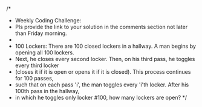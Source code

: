 /*
 * Weekly Coding Challenge:
 * Pls provide the link to your solution in the comments section not later than Friday morning.
 * 
 * 100 Lockers: There are 100 closed lockers in a hallway. A man begins by opening all 100 lockers.
 * Next, he closes every second locker. Then, on his third pass, he toggles every third locker 
 * (closes it if it is open or opens it if it is closed). This process continues for 100 passes, 
 * such that on each pass 'i', the man toggles every 'i'th locker. After his 100th pass in the hallway, 
 * in which he toggles only locker #100, how many lockers are open?
 */
